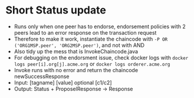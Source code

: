 # Short Status update
- Runs only when one peer has to endorse, endorsement policies with 2 peers lead to an error response on the transaction request
- Therefore to make it work, instantiate the chaincode with `-P OR ('ORG1MSP.peer', 'ORG2MSP.peer')`, and not with AND
- Also tidy up the mess that is InvokeChaincode.java
- For debugging on the endorsment issue, check docker logs with `docker logs peer[i].org[j].acme.org` or `docker logs orderer.acme.org`
- Invoke runs with no error and return the chaincode newSuccessResponse
- Input: [tagname] [value] optional [c1/c2]
- Output: Status + ProposelResponse -> Response
